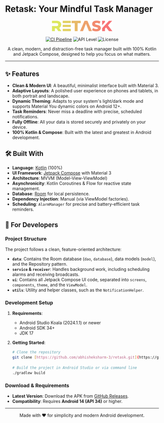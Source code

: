 # Retask: Your Mindful Task Manager

<p align="center">
  <img src="https://raw.githubusercontent.com/abhisheksharm-3/retask/main/images/logo.png" alt="Retask logo" width="200" />
</p>

<p align="center">
  <a href="https://github.com/abhisheksharm-3/retask/actions/workflows/ci.yaml"><img src="https://github.com/abhisheksharm-3/retask/actions/workflows/ci.yaml/badge.svg" alt="CI Pipeline"></a>
  <img src="https://img.shields.io/badge/API-34%2B-blue" alt="API Level">
  <img src="https://img.shields.io/badge/License-MIT-orange" alt="License">
</p>

<p align="center">
  A clean, modern, and distraction-free task manager built with 100% Kotlin and Jetpack Compose, designed to help you focus on what matters.
</p>

---

## ✨ Features

- **Clean & Modern UI**: A beautiful, minimalist interface built with Material 3.
- **Adaptive Layouts**: A polished user experience on phones and tablets, in both portrait and landscape.
- **Dynamic Theming**: Adapts to your system's light/dark mode and supports Material You dynamic colors on Android 12+.
- **Task Reminders**: Never miss a deadline with precise, scheduled notifications.
- **Fully Offline**: All your data is stored securely and privately on your device.
- **100% Kotlin & Compose**: Built with the latest and greatest in Android development.

## 🛠️ Built With

- **Language**: [Kotlin](https://kotlinlang.org/) (100%)
- **UI Framework**: [Jetpack Compose](https://developer.android.com/jetpack/compose) with Material 3
- **Architecture**: MVVM (Model-View-ViewModel)
- **Asynchronicity**: Kotlin Coroutines & Flow for reactive state management.
- **Database**: [Room](https://developer.android.com/jetpack/androidx/releases/room) for local persistence.
- **Dependency Injection**: Manual (via ViewModel factories).
- **Scheduling**: `AlarmManager` for precise and battery-efficient task reminders.

## 🚀 For Developers

### Project Structure

The project follows a clean, feature-oriented architecture:
-   **`data`**: Contains the Room database (`dao`, `database`), data models (`model`), and the Repository pattern.
-   **`service` & `receiver`**: Handles background work, including scheduling alarms and receiving broadcasts.
-   **`ui`**: Contains all Jetpack Compose UI code, separated into `screens`, `components`, `theme`, and the `ViewModel`.
-   **`utils`**: Utility and helper classes, such as the `NotificationHelper`.

### Development Setup

1.  **Requirements**:
    -   Android Studio Koala (2024.1.1) or newer
    -   Android SDK 34+
    -   JDK 17

2.  **Getting Started**:
    ```bash
    # Clone the repository
    git clone [https://github.com/abhisheksharm-3/retask.git](https://github.com/abhisheksharm-3/retask.git)

    # Build the project in Android Studio or via command line
    ./gradlew build
    ```

### Download & Requirements

-   **Latest Version**: Download the APK from [GitHub Releases](https://github.com/abhisheksharm-3/retask/releases).
-   **Compatibility**: Requires **Android 14 (API 34)** or higher.

---

<p align="center">
  Made with ❤️ for simplicity and modern Android development.
</p>